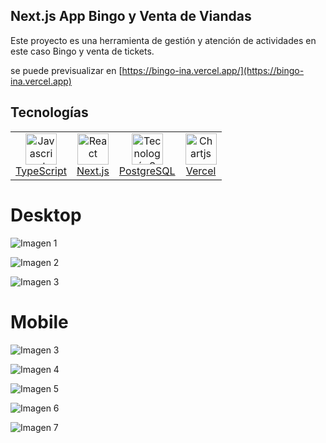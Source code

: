 ## Next.js App Bingo y Venta de Viandas

Este proyecto es una herramienta de gestión y atención de actividades en este caso Bingo y venta de tickets.

se puede previsualizar en [https://bingo-ina.vercel.app/](https://bingo-ina.vercel.app)

## Tecnologías
<table align="center">
  <tr>
    <td align="center">
      <a href="https://www.typescriptlang.org/">
        <img src="https://res.cloudinary.com/dt8zu6zzd/logos/TypeScript.png" alt="Javascript" width="50" height="50"><br>
        TypeScript
      </a>
    </td>
    <td align="center">
      <a href="https://nextjs.org/">
        <img src="https://assets.vercel.com/image/upload/v1607554385/repositories/next-js/next-logo.png" alt="React" width="50" height="50"><br>
        Next.js
      </a>
    </td>
    <td align="center">
      <a href="https://www.postgresql.org/">
        <img src="https://giswiki.hsr.ch/images/thumb/5/55/PostgreSQL_Logo.png/150px-PostgreSQL_Logo.png" alt="Tecnología 3" width="50" height="50"><br>
        PostgreSQL
      </a>
    </td>
    <td align="center">
      <a href="https://vercel.com/">
      <img src="https://assets.vercel.com/image/upload/v1588805858/repositories/vercel/logo.png" alt="Chartjs" width="50" height="50"><br>
        Vercel
      </a>
    </td>
    
    
  </tr>
</table>

# Desktop

![Imagen 1](public/preview/desktop_3.png)

![Imagen 2](public/preview/desktop_1.png)

![Imagen 3](public/preview/desktop_2.png)



# Mobile

![Imagen 3](public/preview/mobile_1.png)

![Imagen 4](public/preview/mobile_2.png)

![Imagen 5](public/preview/mobile_3.png)

![Imagen 6](public/preview/mobile_4.png)

![Imagen 7](public/preview/mobile_5.png)


